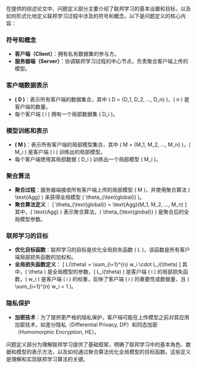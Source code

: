 在提供的综述论文中，问题定义部分主要介绍了联邦学习的基本设置和目标，以及如何形式化地定义联邦学习过程中涉及的符号和概念。以下是问题定义的核心内容：

### 符号和概念

- **客户端（Client）**：拥有私有数据集的参与方。
- **服务器端（Server）**：协调联邦学习过程的中心节点，负责聚合客户端上传的模型。

### 客户端数据表示

- **\( D \)**：表示所有客户端的数据集合，其中 \( D = \{D_1, D_2, ..., D_n\} \)，\( n \) 是客户端的数量。
- 每个客户端 \( i \) 拥有一个局部数据集 \( D_i \)。

### 模型训练和表示

- **\( M \)**：表示所有客户端的局部模型集合，其中 \( M = \{M_1, M_2, ..., M_n\} \)，\( M_i \) 是客户端 \( i \) 训练出的局部模型。
- 每个客户端使用其局部数据 \( D_i \) 训练出一个局部模型 \( M_i \)。

### 聚合算法

- **聚合过程**：服务器端接收所有客户端上传的局部模型 \( M \)，并使用聚合算法 \( \text{Agg} \) 来获得全局模型 \( \theta_{\text{global}} \)。
- **聚合算法定义**：
  \[
  \theta_{\text{global}} = \text{Agg}(M_1, M_2, ..., M_n)
  \]
  其中，\( \text{Agg} \) 表示聚合算法，\( \theta_{\text{global}} \) 是聚合后的全局模型参数。

### 联邦学习的目标

- **优化目标函数**：联邦学习的目标是优化全局损失函数 \( L \)，该函数是所有客户端局部损失函数的加权和。
- **全局损失函数定义**：
  \[
  L(\theta) = \sum_{i=1}^{n} w_i \cdot L_i(\theta)
  \]
  其中，\( \theta \) 是全局模型的参数，\( L_i(\theta) \) 是客户端 \( i \) 的局部损失函数，\( w_i \) 是客户端 \( i \) 的权重，反映了客户端 \( i \) 的重要性或数据量，且 \( \sum_{i=1}^{n} w_i = 1 \)。

### 隐私保护

- **加密技术**：为了提供更严格的隐私保护，客户端可能在上传模型之前对其应用加密技术，如差分隐私（Differential Privacy, DP）和同态加密（Homomorphic Encryption, HE）。

问题定义部分为理解联邦学习提供了基础框架，明确了联邦学习中的基本角色、数据和模型的表示方法，以及如何通过聚合算法优化全局模型的目标函数。这些定义是理解和实现联邦学习算法的关键。
